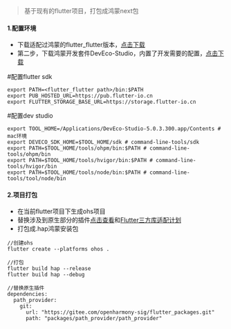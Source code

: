 > 基于现有的flutter项目，打包成鸿蒙next包
  
#### 1.配置环境
- 下载适配过鸿蒙的flutter_flutter版本，[点击下载](https://gitee.com/openharmony-sig/flutter_flutter)
- 第二步，下载鸿蒙开发套件DevEco-Studio，内置了开发需要的配置，[点击下载](https://developer.huawei.com/consumer/cn/download/deveco-studio)

#配置flutter sdk  
```
export PATH=<flutter_flutter path>/bin:$PATH  
export PUB_HOSTED_URL=https://pub.flutter-io.cn
export FLUTTER_STORAGE_BASE_URL=https://storage.flutter-io.cn  
```

#配置dev studio  
```
export TOOL_HOME=/Applications/DevEco-Studio-5.0.3.300.app/Contents # mac环境
export DEVECO_SDK_HOME=$TOOL_HOME/sdk # command-line-tools/sdk
export PATH=$TOOL_HOME/tools/ohpm/bin:$PATH # command-line-tools/ohpm/bin
export PATH=$TOOL_HOME/tools/hvigor/bin:$PATH # command-line-tools/hvigor/bin
export PATH=$TOOL_HOME/tools/node/bin:$PATH # command-line-tools/tool/node/bin
```


#### 2.项目打包

- 在当前flutter项目下生成ohs项目  
- 替换涉及到原生部分的插件[点击查看](https://gitee.com/openharmony-sig/flutter_packages)和[Flutter三方库适配计划](https://docs.qq.com/sheet/DVVJDWWt1V09zUFN2)
- 打包成.hap鸿蒙安装包

```
//创建ohs
flutter create --platforms ohos .

//打包
flutter build hap --release
flutter build hap --debug

//替换原生插件
dependencies:
  path_provider:
    git:
      url: "https://gitee.com/openharmony-sig/flutter_packages.git"
      path: "packages/path_provider/path_provider" 

```

